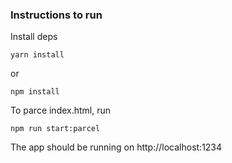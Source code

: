 ### Instructions to run
Install deps

```
yarn install 
```

or 

```
npm install
```

To parce index.html, run

```
npm run start:parcel
```

The app should be running on http://localhost:1234